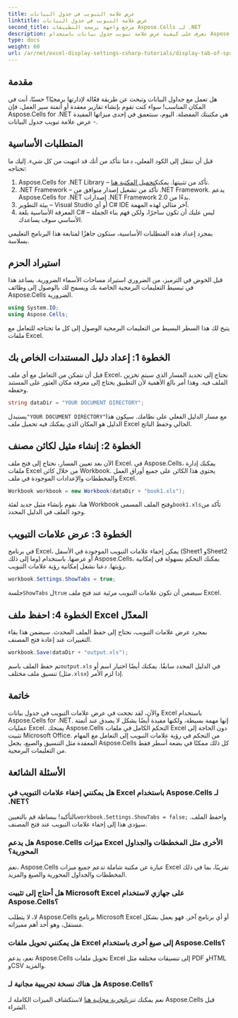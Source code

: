 ```yaml
---
title: عرض علامة التبويب في جدول البيانات
linktitle: عرض علامة التبويب في جدول البيانات
second_title: مرجع واجهة برمجة التطبيقات Aspose.Cells لـ .NET
description: تعرف على كيفية عرض علامة تبويب جدول بيانات باستخدام Aspose.Cells لـ .NET في هذا الدليل التفصيلي. أتقن أتمتة Excel بسهولة باستخدام C#.
type: docs
weight: 60
url: /ar/net/excel-display-settings-csharp-tutorials/display-tab-of-spreadsheet/
---
```

## مقدمة

هل تعمل مع جداول البيانات وتبحث عن طريقة فعّالة لإدارتها برمجيًا؟ حسنًا، أنت في المكان المناسب! سواء كنت تقوم بإنشاء تقارير معقدة أو أتمتة سير العمل، فإن Aspose.Cells for .NET هي مكتبتك المفضلة. اليوم، سنتعمق في إحدى ميزاتها المفيدة - عرض علامة تبويب جدول البيانات.

## المتطلبات الأساسية

قبل أن ننتقل إلى الكود الفعلي، دعنا نتأكد من أنك قد انتهيت من كل شيء. إليك ما تحتاجه:

1.  Aspose.Cells for .NET Library – تأكد من تثبيتها. يمكنك[تحميل المكتبة هنا](https://releases.aspose.com/cells/net/).
2. .NET Framework – تأكد من تشغيل إصدار متوافق من .NET Framework. يدعم Aspose.Cells for .NET إصدارات .NET Framework بدءًا من 2.0.
3. بيئة التطوير – Visual Studio أو أي C# IDE آخر مثالي لهذه المهمة.
4. المعرفة الأساسية بلغة C# – ليس عليك أن تكون ساحرًا، ولكن فهم بناء الجملة الأساسي سوف يساعدك.

بمجرد إعداد هذه المتطلبات الأساسية، ستكون جاهزًا لمتابعة هذا البرنامج التعليمي بسلاسة.

## استيراد الحزم

قبل الخوض في الترميز، من الضروري استيراد مساحات الأسماء الضرورية. يساعد هذا في تبسيط التعليمات البرمجية الخاصة بك ويسمح لك بالوصول إلى وظائف Aspose.Cells الضرورية.

```csharp
using System.IO;
using Aspose.Cells;
```

يتيح لك هذا السطر البسيط من التعليمات البرمجية الوصول إلى كل ما تحتاجه للتعامل مع ملفات Excel.

## الخطوة 1: إعداد دليل المستندات الخاص بك

قبل أن نتمكن من التعامل مع أي ملف Excel، نحتاج إلى تحديد المسار الذي سيتم تخزين الملف فيه. وهذا أمر بالغ الأهمية لأن التطبيق يحتاج إلى معرفة مكان العثور على المستند وحفظه.

```csharp
string dataDir = "YOUR DOCUMENT DIRECTORY";
```

 يستبدل`"YOUR DOCUMENT DIRECTORY"`مع مسار الدليل الفعلي على نظامك. سيكون هذا الدليل هو المكان الذي يمكنك فيه تحميل ملف Excel الحالي وحفظ الناتج.

## الخطوة 2: إنشاء مثيل لكائن مصنف

الآن بعد تعيين المسار، نحتاج إلى فتح ملف Excel. في Aspose.Cells، يمكنك إدارة ملفات Excel من خلال كائن Workbook. يحتوي هذا الكائن على جميع أوراق العمل والمخططات والإعدادات الموجودة في ملف Excel.

```csharp
Workbook workbook = new Workbook(dataDir + "book1.xls");
```

 هنا، نقوم بإنشاء مثيل جديد لفئة Workbook وفتح الملف المسمى`book1.xls`تأكد من وجود الملف في الدليل المحدد.

## الخطوة 3: عرض علامات التبويب

في برنامج Excel، يمكن إخفاء علامات التبويب الموجودة في الأسفل (Sheet1 وSheet2 وما إلى ذلك) أو عرضها. باستخدام Aspose.Cells، يمكنك التحكم بسهولة في إمكانية رؤيتها. دعنا نشغل إمكانية رؤية علامات التبويب.

```csharp
workbook.Settings.ShowTabs = true;
```

 جلسة`ShowTabs` ل`true` سيضمن أن تكون علامات التبويب مرئية عند فتح ملف Excel.

## الخطوة 4: احفظ ملف Excel المعدّل

بمجرد عرض علامات التبويب، نحتاج إلى حفظ الملف المحدث. سيضمن هذا بقاء التغييرات عند إعادة فتح المصنف.

```csharp
workbook.Save(dataDir + "output.xls");
```

تم حفظ الملف باسم`output.xls` في الدليل المحدد سابقًا. يمكنك أيضًا اختيار اسم أو تنسيق ملف مختلف (مثل`.xlsx`) إذا لزم الأمر.

## خاتمة

والآن، لقد نجحت في عرض علامات التبويب في جدول بيانات Excel باستخدام Aspose.Cells for .NET. إنها مهمة بسيطة، ولكنها مفيدة أيضًا بشكل لا يصدق عند أتمتة عمليات Excel. يمنحك Aspose.Cells التحكم الكامل في ملفات Excel دون الحاجة إلى تثبيت Microsoft Office. من التحكم في رؤية علامات التبويب إلى التعامل مع المهام المعقدة مثل التنسيق والصيغ، يجعل Aspose.Cells كل ذلك ممكنًا في بضعة أسطر فقط من التعليمات البرمجية.

## الأسئلة الشائعة

### هل يمكنني إخفاء علامات التبويب في Excel باستخدام Aspose.Cells لـ .NET؟
 بالتأكيد! ببساطة قم بالتعيين`workbook.Settings.ShowTabs = false;` واحفظ الملف. سيؤدي هذا إلى إخفاء علامات التبويب عند فتح المصنف.

### هل يدعم Aspose.Cells ميزات Excel الأخرى مثل المخططات والجداول المحورية؟
نعم، Aspose.Cells عبارة عن مكتبة شاملة تدعم جميع ميزات Excel تقريبًا، بما في ذلك المخططات والجداول المحورية والصيغ والمزيد.

### هل أحتاج إلى تثبيت Microsoft Excel على جهازي لاستخدام Aspose.Cells؟
لا، لا يتطلب Aspose.Cells برنامج Microsoft Excel أو أي برنامج آخر. فهو يعمل بشكل مستقل، وهو أحد أهم مميزاته.

### هل يمكنني تحويل ملفات Excel إلى صيغ أخرى باستخدام Aspose.Cells؟
نعم، يدعم Aspose.Cells تحويل ملفات Excel إلى تنسيقات مختلفة مثل PDF وHTML وCSV والمزيد.

### هل هناك نسخة تجريبية مجانية لـ Aspose.Cells؟
 نعم يمكنك تنزيل[تجربة مجانية هنا](https://releases.aspose.com/) لاستكشاف الميزات الكاملة لـ Aspose.Cells قبل الشراء.